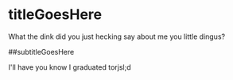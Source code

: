 # titleGoesHere

What the dink did you just hecking say about me you little dingus?

##subtitleGoesHere

I'll have you know I graduated torjsl;d